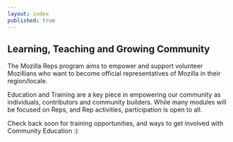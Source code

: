 ```yaml
---
layout: index
published: true
---
```


## Learning, Teaching and Growing Community

The Mozilla Reps program aims to empower and support volunteer Mozillians who want to become official representatives of Mozilla in their region/locale.

Education and Training are a key piece in empowering our community as individuals, contributors and community builders.  While many modules will be focused on Reps, and Rep activities, participation is open to all.

Check back soon for training opportunities, and ways to get involved with Community Education :) 
		
